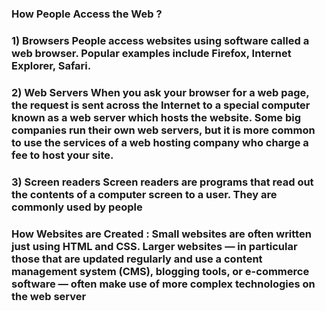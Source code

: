 
### How People Access the Web ?
###  1) Browsers People access websites using software called a web browser. Popular examples include Firefox, Internet Explorer, Safari.
### 2) Web Servers When you ask your browser for a web page, the request is sent across the Internet to a special computer known as a web server which hosts the website. Some big companies run their own web servers, but it is more common to use the services of a web hosting company who charge a fee to host your site.
### 3) Screen readers Screen readers are programs that read out the contents of a computer screen to a user. They are commonly used by people
### How Websites are Created : Small websites are often written just using HTML and CSS. Larger websites — in particular those that are updated regularly and use a content management system (CMS), blogging tools, or e-commerce software — often make use of more complex technologies on the web server



